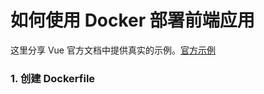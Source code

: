 # 如何使用 Docker 部署前端应用

<!-- TODO 前端 Docker 自动化部署 -->

这里分享 Vue 官方文档中提供真实的示例。[官方示例](https://cn.vuejs.org/v2/cookbook/dockerize-vuejs-app.html)

### 1. 创建 Dockerfile
